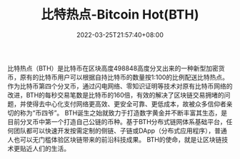 ﻿---
weight: 
title: "比特热点-Bitcoin Hot(BTH)"
description: "比特热点（BTH）是比特币在区块高度498848高度分叉出来的一种新型加密货币，原有的比特币用户可以根据自持比特币的数量按1100的比例配送比特热点"
date: 2022-03-25T21:57:40+08:00
lastmod: 2022-03-25T16:45:40+08:00
draft: false
authors: ["Metabd"]
featuredImage: "biteredian-bitcoin-hotbth.webp"
link: ""
tags: ["数字代币","比特热点-Bitcoin Hot(BTH)"]
categories: ["navigation"]
navigation: ["数字代币"]
lightgallery: true
toc: true
pinned: false
recommend: false
recommend1: false
---
比特热点（BTH）是比特币在区块高度498848高度分叉出来的一种新型加密货币，原有的比特币用户可以根据自持比特币的数量按1:100的比例配送比特热点。
作为比特币第四个分叉币，通过闪电网络、零知识证明等技术对原有比特币网络的改进，BTH的每秒交易笔数是比特币的160倍，有效的解决了区块链交易拥堵的问题，并使得去中心化支付网络更高效、更安全可靠、更低成本，故被众多信仰者亲切的称为“币四爷”。
BTH诞生之始就致力于打造数字黄金并不断丰富其生态，是目前分叉币中第一个打造自己公链的币种。基于BTH分布式链网体系基础平台，任何团队都可以快速开发按需定制的侧链、子链或DApp（分布式应用程序），普通人也可以无门槛体验区块链带来的前沿科技成果。
BTH的使命，就是让区块链技术更贴近人们的生活。
